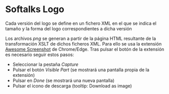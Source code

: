 # Softalks Logo
Cada versión del logo se define en un fichero XML en el que se indica el tamaño y la forma del logo correspondientes a dicha versión

Los archivos *png* se generan a partir de la página HTML resultante de la transformación XSLT de dichos ficheros XML. Para ello se usa la extensión [Awesome Screenshot](https://chrome.google.com/webstore/detail/awesome-screenshot-and-sc/nlipoenfbbikpbjkfpfillcgkoblgpmj) de Chrome/Edge. Tras pulsar el botón de la extensión es necesario seguir estos pasos:
- Seleccionar la pestaña *Capture*
- Pulsar el botón *Visible Part* (se mostrará una pantalla propia de la extensión)
- Pulsar en *Done* (se mostrará una nueva pantalla)
- Pulsar el icono de descarga (tooltip: Download as image)
